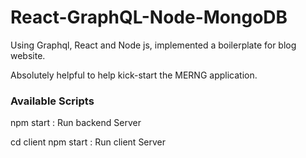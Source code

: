 # React-GraphQL-Node-MongoDB
Using Graphql, React and Node js, implemented a boilerplate for blog website.

Absolutely helpful to help kick-start the MERNG application.

### Available Scripts
npm start : Run backend Server

cd client
npm start : Run client Server
